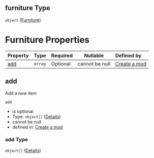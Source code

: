 ## furniture Type

`object` ([Furniture](generic-properties-furniture.md))

# Furniture Properties

| Property    | Type    | Required | Nullable       | Defined by                                                                                                                                                    |
| :---------- | ------- | -------- | -------------- | :------------------------------------------------------------------------------------------------------------------------------------------------------------ |
| [add](#add) | `array` | Optional | cannot be null | [Create a mod](generic-properties-furniture-properties-add-furniture.md "http&#x3A;//www.city-game-studio.com/mod.json#/properties/furniture/properties/add") |

## add

Add a new item


`add`

-   is optional
-   Type: `object[]` ([Details](generic-properties-furniture-properties-add-furniture-items.md))
-   cannot be null
-   defined in: [Create a mod](generic-properties-furniture-properties-add-furniture.md "http&#x3A;//www.city-game-studio.com/mod.json#/properties/furniture/properties/add")

### add Type

`object[]` ([Details](generic-properties-furniture-properties-add-furniture-items.md))
